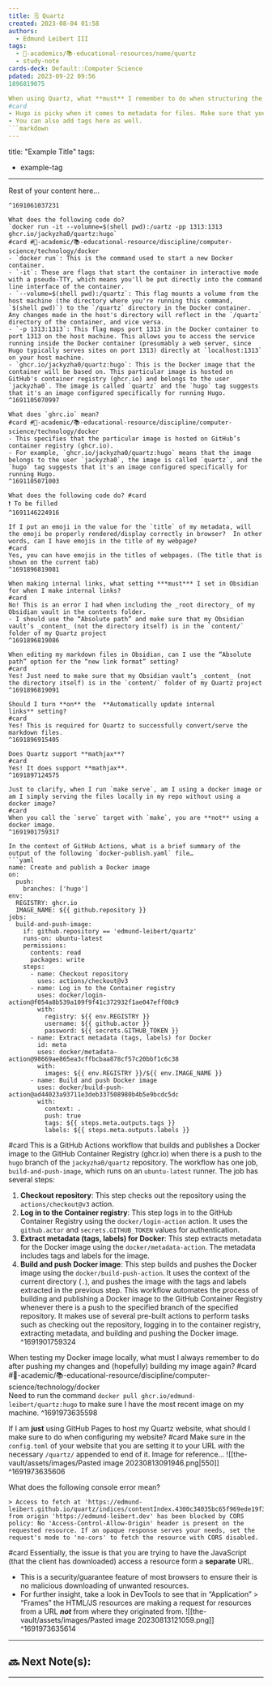 ```yaml
---
title: 🗒️ Quartz
created: 2023-08-04 01:58
authors:
  - Edmund Leibert III
tags:
  - 🔴-academics/📚-educational-resources/name/quartz
  - study-note
cards-deck: Default::Computer Science
pdated: 2023-09-22 09:56
1896819075

When using Quartz, what **must** I remember to do when structuring the metadata of my files? 
#card 
- Hugo is picky when it comes to metadata for files. Make sure that your title is double-quoted and that you have a title defined at the top of your file like so, otherwise the generated page will not have a title!
- You can also add tags here as well.
```markdown
---
```

title: "Example Title"
tags:
- example-tag
---
Rest of your content here...
```
^1691061037231

What does the following code do? 
`docker run -it --volumne=$(shell pwd):/uartz -pp 1313:1313 ghcr.io/jackyzha0/quartz:hugo` 
#card #🔴-academic/📚-educational-resource/discipline/computer-science/technology/docker 
- `docker run`: This is the command used to start a new Docker container.
- `-it`: These are flags that start the container in interactive mode with a pseudo-TTY, which means you'll be put directly into the command line interface of the container.
- `--volume=$(shell pwd):/quartz`: This flag mounts a volume from the host machine (the directory where you're running this command, `$(shell pwd)`) to the `/quartz` directory in the Docker container. Any changes made in the host's directory will reflect in the `/quartz` directory of the container, and vice versa.
- `-p 1313:1313`: This flag maps port 1313 in the Docker container to port 1313 on the host machine. This allows you to access the service running inside the Docker container (presumably a web server, since Hugo typically serves sites on port 1313) directly at `localhost:1313` on your host machine.
- `ghcr.io/jackyzha0/quartz:hugo`: This is the Docker image that the container will be based on. This particular image is hosted on GitHub's container registry (ghcr.io) and belongs to the user `jackyzha0`. The image is called `quartz` and the `hugo` tag suggests that it's an image configured specifically for running Hugo.
^1691105070997

What does `ghrc.io` mean?
#card #🔴-academic/📚-educational-resource/discipline/computer-science/technology/docker  
- This specifies that the particular image is hosted on GitHub’s container registry (ghcr.io).
- For example, `ghcr.io/jackyzha0/quartz:hugo` means that the image belongs to the user `jackyzha0`, the image is called `quartz`, and the `hugo` tag suggests that it's an image configured specifically for running Hugo. 
^1691105071003

What does the following code do? #card 
❗ To be filled
^1691146224916

If I put an emoji in the value for the `title` of my metadata, will the emoji be properly rendered/display correctly in browser?  In other words, can I have emojis in the title of my webpage?
#card 
Yes, you can have emojis in the titles of webpages. (The title that is shown on the current tab)
^1691896819081

When making internal links, what setting ***must*** I set in Obsidian for when I make internal links?
#card 
No! This is an error I had when including the _root directory_ of my Obsidian vault in the contents folder.
- I should use the “Absolute path” and make sure that my Obsidian vault’s _content_ (not the directory itself) is in the `content/` folder of my Quartz project 
^1691896819086

When editing my markdown files in Obsidian, can I use the “Absolute path” option for the “new link format” setting?
#card 
Yes! Just need to make sure that my Obsidian vault’s _content_ (not the directory itself) is in the `content/` folder of my Quartz project 
^1691896819091

Should I turn **on** the  **Automatically update internal links** setting?
#card 
Yes! This is required for Quartz to successfully convert/serve the markdown files.
^1691896915405

Does Quartz support **mathjax**?
#card 
Yes! It does support **mathjax**.
^1691897124575

Just to clarify, when I run `make serve`, am I using a docker image or am I simply serving the files locally in my repo without using a docker image?
#card 
When you call the `serve` target with `make`, you are **not** using a docker image.
^1691901759317

In the context of GitHub Actions, what is a brief summary of the output of the following `docker-publish.yaml` file…
```yaml
name: Create and publish a Docker image  
on:  
  push:  
    branches: ['hugo']  
env:  
  REGISTRY: ghcr.io  
  IMAGE_NAME: ${{ github.repository }}  
jobs:  
  build-and-push-image:  
    if: github.repository == 'edmund-leibert/quartz'  
    runs-on: ubuntu-latest  
    permissions:  
      contents: read  
      packages: write  
    steps:  
      - name: Checkout repository  
        uses: actions/checkout@v3  
      - name: Log in to the Container registry  
        uses: docker/login-action@f054a8b539a109f9f41c372932f1ae047eff08c9  
        with:  
          registry: ${{ env.REGISTRY }}  
          username: ${{ github.actor }}  
          password: ${{ secrets.GITHUB_TOKEN }}  
      - name: Extract metadata (tags, labels) for Docker  
        id: meta  
        uses: docker/metadata-action@98669ae865ea3cffbcbaa878cf57c20bbf1c6c38  
        with:  
          images: ${{ env.REGISTRY }}/${{ env.IMAGE_NAME }}  
      - name: Build and push Docker image  
        uses: docker/build-push-action@ad44023a93711e3deb337508980b4b5e9bcdc5dc  
        with:  
          context: .  
          push: true  
          tags: ${{ steps.meta.outputs.tags }}  
          labels: ${{ steps.meta.outputs.labels }}
```
#card 
This is a GitHub Actions workflow that builds and publishes a Docker image to the GitHub Container Registry (ghcr.io) when there is a push to the `hugo` branch of the `jackyzha0/quartz` repository.
The workflow has one job, `build-and-push-image`, which runs on an `ubuntu-latest` runner. The job has several steps:
1. **Checkout repository**: This step checks out the repository using the `actions/checkout@v3` action.
2. **Log in to the Container registry**: This step logs in to the GitHub Container Registry using the `docker/login-action` action. It uses the `github.actor` and `secrets.GITHUB_TOKEN` values for authentication.
3. **Extract metadata (tags, labels) for Docker**: This step extracts metadata for the Docker image using the `docker/metadata-action`. The metadata includes tags and labels for the image.
4. **Build and push Docker image**: This step builds and pushes the Docker image using the `docker/build-push-action`. It uses the context of the current directory (`.`), and pushes the image with the tags and labels extracted in the previous step.
This workflow automates the process of building and publishing a Docker image to the GitHub Container Registry whenever there is a push to the specified branch of the specified repository. It makes use of several pre-built actions to perform tasks such as checking out the repository, logging in to the container registry, extracting metadata, and building and pushing the Docker image.
^1691901759324

When testing my Docker image locally, what must I always remember to do after pushing my changes and (hopefully) building my image again? 
#card #🔴-academic/📚-educational-resource/discipline/computer-science/technology/docker  
Need to run the command `docker pull ghcr.io/edmund-leibert/quartz:hugo` to make sure I have the most recent image on my machine.
^1691973635598

If I am **just** using GitHub Pages to host my Quartz website, what should I make sure to do when configuring my website?
#card 
Make sure in the `config.toml` of your website that you are setting it to your URL *with* the necessary `/quartz/` appended to end of it.
Image for reference…
![[the-vault/assets/images/Pasted image 20230813091946.png|550]]
^1691973635606

What does the following console error mean?
```
> Access to fetch at 'https://edmund-leibert.github.io/quartz/indices/contentIndex.4300c34035bc65f969ede19f34daa5c0.min.json' from origin 'https://edmund-leibert.dev' has been blocked by CORS policy: No 'Access-Control-Allow-Origin' header is present on the requested resource. If an opaque response serves your needs, set the request's mode to 'no-cors' to fetch the resource with CORS disabled.
```
#card 
Essentially, the issue is that you are trying to have the JavaScript (that the client has downloaded) access a resource form a **separate** URL.
- This is a security/guarantee feature of most browsers to ensure their is no malicious downloading of unwanted resources.
- For further insight, take a look in DevTools to see that in “Application” > “Frames” the HTML/JS resources are making a request for resources from a URL **_not_** from where they originated from.
![[the-vault/assets/images/Pasted image 20230813121059.png]]
^1691973635614



---

## 🔜 Next Note(s):

---



